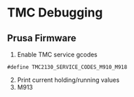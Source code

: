 # TMC Debugging
## Prusa Firmware
1. Enable TMC service gcodes
```
#define TMC2130_SERVICE_CODES_M910_M918
```

2. Print current holding/running values
3. M913

<!--stackedit_data:
eyJoaXN0b3J5IjpbNDE2NjE2MTgsMTUyNTMwODM3Nl19
-->